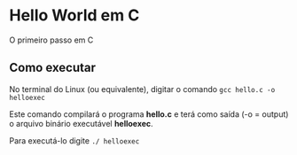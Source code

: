 # Hello World em C

O primeiro passo em C

## Como executar

No terminal do Linux (ou equivalente), digitar o comando ```gcc hello.c -o helloexec```

Este comando compilará o programa **hello.c** e terá como saída (-o = output) o arquivo binário executável **helloexec**.

Para executá-lo digite ```./ helloexec```
